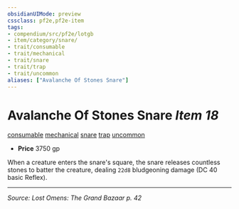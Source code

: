 ```yaml
---
obsidianUIMode: preview
cssclass: pf2e,pf2e-item
tags:
- compendium/src/pf2e/lotgb
- item/category/snare/
- trait/consumable
- trait/mechanical
- trait/snare
- trait/trap
- trait/uncommon
aliases: ["Avalanche Of Stones Snare"]
---
```

# Avalanche Of Stones Snare *Item 18*  
[consumable](consumable.md "Consumable Item Trait")  [mechanical](mechanical.md "Mechanical Hazard Trait")  [snare](snare.md "Snare Item Trait")  [trap](trap.md "Trap Hazard Trait")  [uncommon](uncommon.md "Uncommon Rarity Trait")  

- **Price** 3750 gp

When a creature enters the snare's square, the snare releases countless stones to batter the creature, dealing `22d8` bludgeoning damage (DC 40 basic Reflex).


---
*Source: Lost Omens: The Grand Bazaar p. 42*